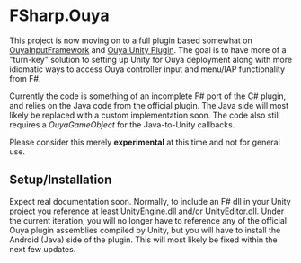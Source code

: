 # FSharp.Ouya

This project is now moving on to a full plugin based somewhat on [OuyaInputFramework](https://github.com/rendermat/OuyaInputFramework) and [Ouya Unity Plugin](https://github.com/ouya/ouya-unity-plugin). The goal is to have more of a "turn-key" solution to setting up Unity for Ouya deployment along with more idiomatic ways to access Ouya controller input and menu/IAP functionality from F#. 

Currently the code is something of an incomplete F# port of the C# plugin, and relies on the Java code from the official plugin. The Java side will most likely be replaced with a custom implementation soon. The code also still requires a *OuyaGameObject* for the Java-to-Unity callbacks.

Please consider this merely **experimental** at this time and not for general use.

## Setup/Installation

Expect real documentation soon. Normally, to include an F# dll in your Unity project you reference at least UnityEngine.dll and/or UnityEditor.dll. Under the current iteration, you will no longer have to reference any of the official Ouya plugin assemblies compiled by Unity, but you will have to install the Android (Java) side of the plugin. This will most likely be fixed within the next few updates.

